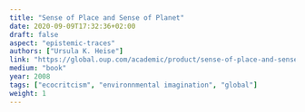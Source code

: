 ```yaml
---
title: "Sense of Place and Sense of Planet"
date: 2020-09-09T17:32:36+02:00
draft: false
aspect: "epistemic-traces"
authors: ["Ursula K. Heise"]
link: "https://global.oup.com/academic/product/sense-of-place-and-sense-of-planet-9780195335644?cc=us&lang=en&"
medium: "book"
year: 2008
tags: ["ecocritcism", "environnmental imagination", "global"]
weight: 1
---
```

